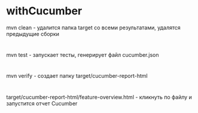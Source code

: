 # withCucumber
mvn clean - удалится папка target со всеми результатами, удалятся предыдущие сборки 
#
mvn test - запускает тесты, генерирует файл cucumber.json
#
mvn verify - создает папку target/cucumber-report-html
#
target/cucumber-report-html/feature-overview.html - кликнуть по файлу и запустится отчет Cucumber
